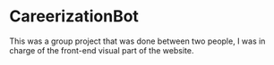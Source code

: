 # CareerizationBot
This was a group project that was done between two people, I was in charge of the front-end visual part of the website.
